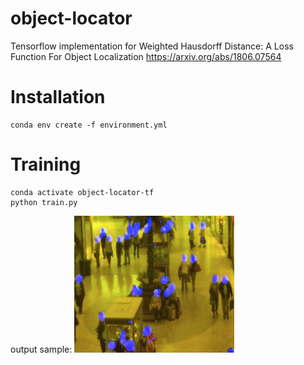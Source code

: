 # object-locator
Tensorflow implementation for Weighted Hausdorff Distance: A Loss Function For Object Localization https://arxiv.org/abs/1806.07564


# Installation
```
conda env create -f environment.yml

```
# Training
```
conda activate object-locator-tf
python train.py
```
output sample:
<img src="sample_outputs/sample_output.png" width="256px"/>

